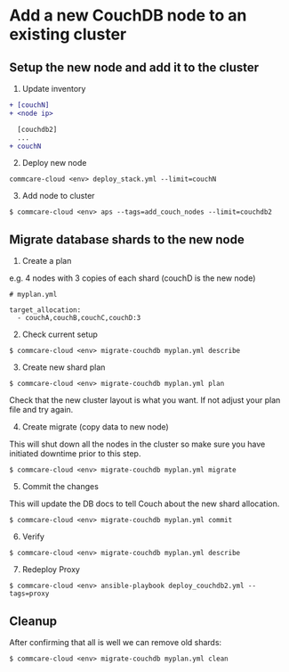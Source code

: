 # Add a new CouchDB node to an existing cluster

## Setup the new node and add it to the cluster
1. Update inventory

```diff
+ [couchN]
+ <node ip>

  [couchdb2]
  ...
+ couchN
```

2. Deploy new node

```
commcare-cloud <env> deploy_stack.yml --limit=couchN
```

3. Add node to cluster

```
$ commcare-cloud <env> aps --tags=add_couch_nodes --limit=couchdb2
```

## Migrate database shards to the new node

1. Create a plan

e.g. 4 nodes with 3 copies of each shard (couchD is the new node)
```
# myplan.yml

target_allocation:
  - couchA,couchB,couchC,couchD:3
```

2. Check current setup

```
$ commcare-cloud <env> migrate-couchdb myplan.yml describe
```

3. Create new shard plan

```
$ commcare-cloud <env> migrate-couchdb myplan.yml plan
```

Check that the new cluster layout is what you want. If not adjust
your plan file and try again.

4. Create migrate (copy data to new node)

This will shut down all the nodes in the cluster so make sure
you have initiated downtime prior to this step.

```
$ commcare-cloud <env> migrate-couchdb myplan.yml migrate
```

5. Commit the changes

This will update the DB docs to tell Couch about the new shard
allocation.

```
$ commcare-cloud <env> migrate-couchdb myplan.yml commit
```

6. Verify

```
$ commcare-cloud <env> migrate-couchdb myplan.yml describe
```

7. Redeploy Proxy 

```
$ commcare-cloud <env> ansible-playbook deploy_couchdb2.yml --tags=proxy
```

## Cleanup

After confirming that all is well we can remove old shards:

```
$ commcare-cloud <env> migrate-couchdb myplan.yml clean
```
